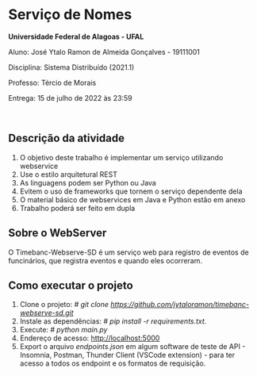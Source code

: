 # Serviço de Nomes

**Universidade Federal de Alagoas - UFAL**

Aluno: José Ytalo Ramon de Almeida Gonçalves - 19111001

Disciplina: Sistema Distribuído (2021.1)

Professo: Tércio de Morais

Entrega: 15 de julho de 2022 às 23:59

</br>

## Descrição da atividade

1. O objetivo deste trabalho é implementar um serviço utilizando webservice
2. Use o estilo arquitetural REST
3. As linguagens podem ser Python ou Java
4. Evitem o uso de frameworks que tornem o serviço dependente dela
5. O material básico de webservices em Java e Python estão em anexo
6. Trabalho poderá ser feito em dupla

## Sobre o WebServer

O Timebanc-Webserve-SD é um serviço web para registro de eventos de funcinários, que registra eventos e quando eles ocorreram.

## Como executar o projeto

1. Clone o projeto: *# git clone https://github.com/jytaloramon/timebanc-webserve-sd.git*
2. Instale as dependências: *# pip install -r requirements.txt*.
3. Execute: *# python main.py*
4. Endereço de acesso: <http://localhost:5000>
5. Export o arquivo *endpoints.json* em algum software de teste de API - Insomnia, Postman, Thunder Client (VSCode extension) - para ter acesso a todos os endpoint e os formatos de requisição. 
